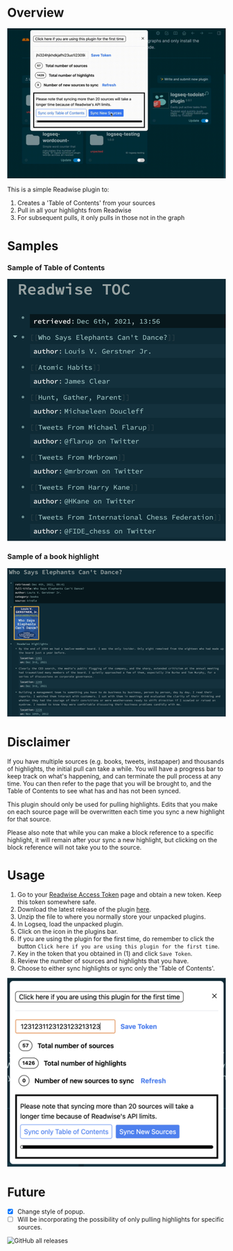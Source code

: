# Overview

![](/screenshots/syncing.gif)

This is a simple Readwise plugin to:

1. Creates a 'Table of Contents' from your sources
2. Pull in all your highlights from Readwise
3. For subsequent pulls, it only pulls in those not in the graph

# Samples

### Sample of Table of Contents

![](/screenshots/sample-toc.png)

### Sample of a book highlight

![](/screenshots/sample-highlights.png)

# Disclaimer

If you have multiple sources (e.g. books, tweets, instapaper) and thousands of highlights, the initial pull can take a while. You will have a progress bar to keep track on what's happening, and can terminate the pull process at any time. You can then refer to the page that you will be brought to, and the Table of Contents to see what has and has not been synced.

This plugin should only be used for pulling highlights. Edits that you make on each source page will be overwritten each time you sync a new highlight for that source.

Please also note that while you can make a block reference to a specific highlight, it will remain after your sync a new highlight, but clicking on the block reference will not take you to the source.

# Usage

1. Go to your [Readwise Access Token](https://readwise.io/access_token) page and obtain a new token. Keep this token somewhere safe.
2. Download the latest release of the plugin [here](https://github.com/hkgnp/logseq-readwise-plugin/releases).
3. Unzip the file to where you normally store your unpacked plugins.
4. In Logseq, load the unpacked plugin.
5. Click on the icon in the plugins bar.
6. If you are using the plugin for the first time, do remember to click the button `Click here if you are using this plugin for the first time`.
7. Key in the token that you obtained in (1) and click `Save Token`.
8. Review the number of sources and highlights that you have.
9. Choose to either sync highlights or sync only the 'Table of Contents'.

![](/screenshots/sync.png)

# Future

- [x] Change style of popup.
- [ ] Will be incorporating the possibility of only pulling highlights for specific sources.

![GitHub all releases](https://img.shields.io/github/downloads/hkgnp/logseq-readwise-plugin/total)
